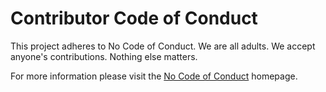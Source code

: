 # Contributor Code of Conduct

This project adheres to No Code of Conduct. We are all adults. We accept anyone's contributions. Nothing else matters.

For more information please visit the [No Code of Conduct](https://github.com/domgetter/NCoC) homepage.
